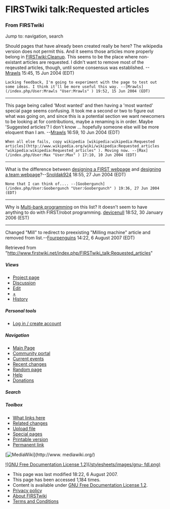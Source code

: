 # FIRSTwiki talk:Requested articles

### From FIRSTwiki

Jump to: navigation, search

Should pages that have already been created really be here? The wikipedia
version does not permit this. And it seems those articles more properly belong
in [FIRSTwiki:Cleanup](/index.php/FIRSTwiki:Cleanup "FIRSTwiki:Cleanup" ).
This seems to be the place where non-existant articles are requested. I didn't
want to remove most of the reqeusted articles, though, until some consensus
was established. --[Mrawls](/index.php/User:Mrawls "User:Mrawls" ) 15:45, 15
Jun 2004 (EDT)

    Lacking feedback, I'm going to experiment with the page to test out some ideas. I think it'll be more useful this way. --[Mrawls](/index.php/User:Mrawls "User:Mrawls" ) 19:52, 15 Jun 2004 (EDT) 

* * *

This page being called 'Most wanted' and then having a 'most wanted' special
page seems confusing. It took me a second or two to figure out what was going
on, and since this is a potential section we want newcomers to be looking at
for contributions, maybe a renaming is in order. Maybe 'Suggested articles'? I
don't know ... hopefully someone else will be more eloquent than I am.
--[Mrawls](/index.php/User:Mrawls "User:Mrawls" ) 16:59, 10 Jun 2004 (EDT)

    When all else fails, copy wikipedia [wikipedia:wikipedia:Requested articles](http://www.wikipedia.org/wiki/wikipedia:Requested_articles "wikipedia:wikipedia:Requested_articles" ). Moving now. --[Max](/index.php/User:Max "User:Max" ) 17:10, 10 Jun 2004 (EDT) 

* * *

What is the difference between [designing a FIRST
webpage](/index.php/Designing_a_FIRST_webpage "Designing a FIRST webpage" )
and [designing a team webpage](/index.php/Designing_a_team_webpage "Designing
a team webpage" )?--[Snoldak924](/index.php/User:Snoldak924 "User:Snoldak924"
) 18:55, 27 Jun 2004 (EDT)

    None that I can think of.... --[Goobergunch](/index.php/User:Goobergunch "User:Goobergunch" ) 19:36, 27 Jun 2004 (EDT) 

* * *

Why is [Multi-bank programming](/index.php/Multi-bank_programming "Multi-bank
programming" ) on this list? It doesn't seem to have anything to do with
FIRST/robot programming. [devicenull](/index.php/User:Devicenull
"User:Devicenull" ) 18:52, 30 January 2006 (EST)

* * *

Changed "Mill" to redirect to preexisting "Milling machine" article and
removed from
list.--[Fourpenguins](/index.php?title=User:Fourpenguins&action=edit
"User:Fourpenguins" ) 14:22, 6 August 2007 (EDT)

Retrieved from
"<http://www.firstwiki.net/index.php/FIRSTwiki_talk:Requested_articles>"

##### Views

  * [Project page](/index.php/FIRSTwiki:Requested_articles)
  * [Discussion](/index.php/FIRSTwiki_talk:Requested_articles)
  * [Edit](/index.php?title=FIRSTwiki_talk:Requested_articles&action=edit)
  * [+](/index.php?title=FIRSTwiki_talk:Requested_articles&action=edit&section=new)
  * [History](/index.php?title=FIRSTwiki_talk:Requested_articles&action=history)

##### Personal tools

  * [Log in / create account](/index.php?title=Special:Userlogin&returnto=FIRSTwiki_talk:Requested_articles)

[](/index.php/Main_Page "Main Page" )

##### Navigation

  * [Main Page](/index.php/Main_Page)
  * [Community portal](/index.php/FIRSTwiki:Community_portal)
  * [Current events](/index.php/Current_events)
  * [Recent changes](/index.php/Special:Recentchanges)
  * [Random page](/index.php/Special:Random)
  * [Help](/index.php/Help:Contents)
  * [Donations](/index.php/FIRSTwiki:Site_support)

##### Search



##### Toolbox

  * [What links here](/index.php/Special:Whatlinkshere/FIRSTwiki_talk:Requested_articles)
  * [Related changes](/index.php/Special:Recentchangeslinked/FIRSTwiki_talk:Requested_articles)
  * [Upload file](/index.php/Special:Upload)
  * [Special pages](/index.php/Special:Specialpages)
  * [Printable version](/index.php?title=FIRSTwiki_talk:Requested_articles&printable=yes)
  * [Permanent link](/index.php?title=FIRSTwiki_talk:Requested_articles&oldid=62642)

[![MediaWiki](/skins/common/images/poweredby_mediawiki_88x31.png)](http://www.
mediawiki.org/)

[![GNU Free Documentation License 1.2](/stylesheets/images/gnu-
fdl.png)](http://www.gnu.org/copyleft/fdl.html)

  * This page was last modified 18:22, 6 August 2007.
  * This page has been accessed 1,184 times.
  * Content is available under [GNU Free Documentation License 1.2](http://www.gnu.org/copyleft/fdl.html "http://www.gnu.org/copyleft/fdl.html" ).
  * [Privacy policy](/index.php/FIRSTwiki:Privacy_policy "FIRSTwiki:Privacy policy" )
  * [About FIRSTwiki](/index.php/FIRSTwiki:About "FIRSTwiki:About" )
  * [Terms and Conditions](/index.php/FIRSTwiki:Terms_and_conditions "FIRSTwiki:Terms and conditions" )

